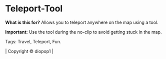 # Teleport-Tool
**What is this for?**
Allows you to teleport anywhere on the map using a tool.

**Important:** Use the tool during the no-clip to avoid getting stuck in the map.

Tags: Travel, Teleport, Fun. 

| Copyright © diopop1 |
 
